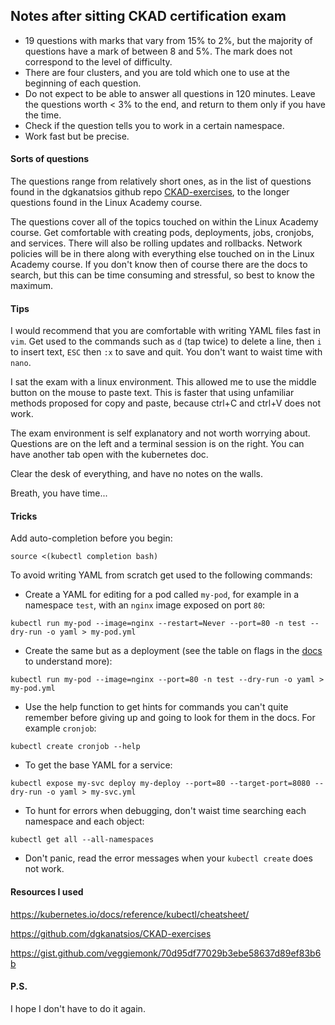 ## Notes after sitting CKAD certification exam

* 19 questions with marks that vary from 15% to 2%, but the majority of questions have a mark of between 8 and 5%. The mark does not correspond to the level of difficulty.
* There are four clusters, and you are told which one to use at the beginning of each question.
* Do not expect to be able to answer all questions in 120 minutes. Leave the questions worth < 3% to the end, and return to them only if you have the time.
* Check if the question tells you to work in a certain namespace.
* Work fast but be precise.

#### Sorts of questions
The questions range from relatively short ones, as in the list of questions found in the dgkanatsios github repo [CKAD-exercises](https://github.com/dgkanatsios/CKAD-exercises), to the longer questions found in the Linux Academy course.

The questions cover all of the topics touched on within the Linux Academy course. Get comfortable with creating pods, deployments, jobs, cronjobs, and services. There will also be rolling updates and rollbacks. Network policies will be in there along with everything else touched on in the Linux Academy course. If you don't know then of course there are the docs to search, but this can be time consuming and stressful, so best to know the maximum.

#### Tips
 
 I would recommend that you are comfortable with writing YAML files fast in `vim`. Get used to the commands such as `d` (tap twice) to delete a line, then `i` to insert text, `ESC` then `:x` to save and quit. You don't want to waist time with `nano`.
 
 I sat the exam with a linux environment. This allowed me to use the middle button on the mouse to paste text. This is faster that using unfamiliar methods proposed for copy and paste, because ctrl+C and ctrl+V does not work.
 
 The exam environment is self explanatory and not worth worrying about. Questions are on the left and a terminal session is on the right. You can have another tab open with the kubernetes doc. 
 
 Clear the desk of everything, and have no notes on the walls.
 
 Breath, you have time...
 
 #### Tricks

Add auto-completion before you begin:
```
source <(kubectl completion bash)
```

To avoid writing YAML from scratch get used to the following commands:

* Create a YAML for editing for a pod called `my-pod`, for example in a namespace `test`, with an `nginx` image exposed on port `80`:
```
kubectl run my-pod --image=nginx --restart=Never --port=80 -n test --dry-run -o yaml > my-pod.yml
```
* Create the same but as a deployment (see the table on flags in the [docs](https://kubernetes.io/docs/reference/kubectl/conventions/) to understand more):
```
kubectl run my-pod --image=nginx --port=80 -n test --dry-run -o yaml > my-pod.yml
```
* Use the help function to get hints for commands you can't quite remember before giving up and going to look for them in the docs. For example `cronjob`:
```
kubectl create cronjob --help
```
* To get the base YAML for a service:
```
kubectl expose my-svc deploy my-deploy --port=80 --target-port=8080 --dry-run -o yaml > my-svc.yml
```
* To hunt for errors when debugging, don't waist time searching each namespace and each object:
```
kubectl get all --all-namespaces
```
* Don't panic, read the error messages when your `kubectl create` does not work.

#### Resources I used

https://kubernetes.io/docs/reference/kubectl/cheatsheet/

https://github.com/dgkanatsios/CKAD-exercises

https://gist.github.com/veggiemonk/70d95df77029b3ebe58637d89ef83b6b

#### P.S.

I hope I don't have to do it again.

